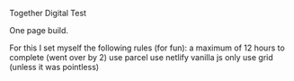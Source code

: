 Together Digital Test

One page build. 

For this I set myself the following rules (for fun):
a maximum of 12 hours to complete (went over by 2)
use parcel
use netlify
vanilla js
only use grid (unless it was pointless)
